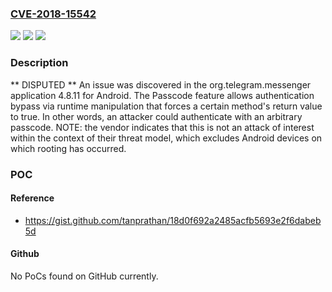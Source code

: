 ### [CVE-2018-15542](https://cve.mitre.org/cgi-bin/cvename.cgi?name=CVE-2018-15542)
![](https://img.shields.io/static/v1?label=Product&message=n%2Fa&color=blue)
![](https://img.shields.io/static/v1?label=Version&message=n%2Fa&color=blue)
![](https://img.shields.io/static/v1?label=Vulnerability&message=n%2Fa&color=brighgreen)

### Description

** DISPUTED ** An issue was discovered in the org.telegram.messenger application 4.8.11 for Android. The Passcode feature allows authentication bypass via runtime manipulation that forces a certain method's return value to true. In other words, an attacker could authenticate with an arbitrary passcode.  NOTE: the vendor indicates that this is not an attack of interest within the context of their threat model, which excludes Android devices on which rooting has occurred.

### POC

#### Reference
- https://gist.github.com/tanprathan/18d0f692a2485acfb5693e2f6dabeb5d

#### Github
No PoCs found on GitHub currently.

